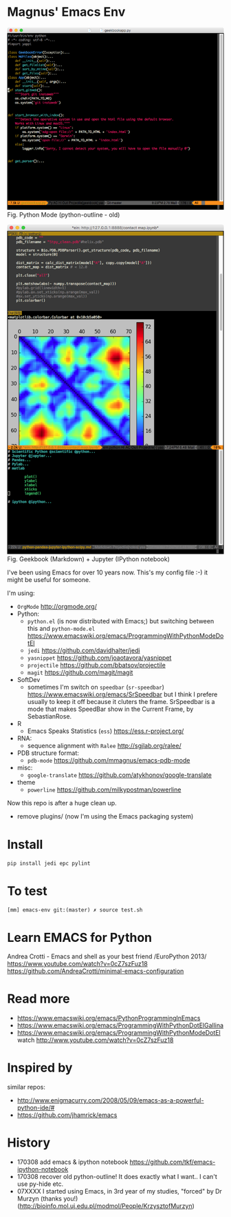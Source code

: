 # Magnus' Emacs Env

![](screenshot.png)
Fig. Python Mode (python-outline - old)

![](screenshot2.png)
Fig. Geekbook (Markdown) + Jupyter (IPython notebook)

I've been using Emacs for over 10 years now. This's my config file :-) it might be useful for someone.

I'm using:

- `OrgMode` <http://orgmode.org/>
- Python:
  - ``python.el`` (is now distributed with Emacs;) but switching between this and ``python-mode.el`` <https://www.emacswiki.org/emacs/ProgrammingWithPythonModeDotEl>
  - ``jedi`` <https://github.com/davidhalter/jedi>
  - ``yasnippet`` <https://github.com/joaotavora/yasnippet>
  - ``projectile`` <https://github.com/bbatsov/projectile>
  - ``magit`` <https://github.com/magit/magit>
- SoftDev
	- sometimes I'm switch on ``speedbar`` (``sr-speedbar``) <https://www.emacswiki.org/emacs/SrSpeedbar> but I think I prefere usually to keep it off because it cluters the frame.	SrSpeedbar is a mode that makes SpeedBar show in the Current Frame, by SebastianRose.
- R
  - Emacs Speaks Statistics (``ess``) <https://ess.r-project.org/>
- RNA:
  - sequence alignment with ``Ralee`` <http://sgjlab.org/ralee/>
- PDB structure format:
  - `pdb-mode` <https://github.com/mmagnus/emacs-pdb-mode>
- misc:
  - `google-translate` <https://github.com/atykhonov/google-translate>
- theme
  - `powerline` <https://github.com/milkypostman/powerline>

Now this repo is after a huge clean up. 

- remove plugins/ (now I'm using the Emacs packaging system)

# Install

    pip install jedi epc pylint 

# To test

    [mm] emacs-env git:(master) ✗ source test.sh

# Learn EMACS for Python

Andrea Crotti - Emacs and shell as your best friend /EuroPython 2013/ https://www.youtube.com/watch?v=0cZ7szFuz18 https://github.com/AndreaCrotti/minimal-emacs-configuration

# Read more
- https://www.emacswiki.org/emacs/PythonProgrammingInEmacs
- https://www.emacswiki.org/emacs/ProgrammingWithPythonDotElGallina
- https://www.emacswiki.org/emacs/ProgrammingWithPythonModeDotEl watch http://www.youtube.com/watch?v=0cZ7szFuz18

# Inspired by
similar repos:

- http://www.enigmacurry.com/2008/05/09/emacs-as-a-powerful-python-ide/# 
- https://github.com/jhamrick/emacs

# History

- 170308 add emacs & ipython notebook https://github.com/tkf/emacs-ipython-notebook
- 170308 recover old python-outline! It does exactly what I want.. I can't use py-hide etc.
- 07XXXX I started using Emacs, in 3rd year of my studies, "forced" by Dr Murzyn (thanks you!) (http://bioinfo.mol.uj.edu.pl/modmol/People/KrzysztofMurzyn)
